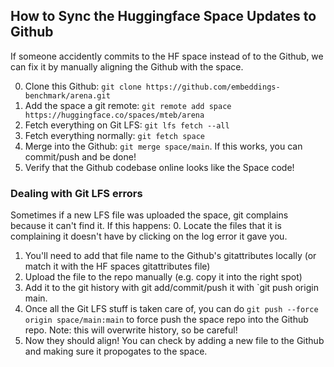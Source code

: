 ## How to Sync the Huggingface Space Updates to Github
If someone accidently commits to the HF space instead of to the Github, we can fix it by manually aligning the Github with the space.

0. Clone this Github: `git clone https://github.com/embeddings-benchmark/arena.git`
1. Add the space a git remote: `git remote add space https://huggingface.co/spaces/mteb/arena`
2. Fetch everything on Git LFS: `git lfs fetch --all`
3. Fetch everything normally: `git fetch space`
4. Merge into the Github: `git merge space/main`. If this works, you can commit/push and be done!
5. Verify that the Github codebase online looks like the Space code!

### Dealing with Git LFS errors
Sometimes if a new LFS file was uploaded the space, git complains because it can't find it. If this happens:
0. Locate the files that it is complaining it doesn't have by clicking on the log error it gave you.
1. You'll need to add that file name to the Github's gitattributes locally (or match it with the HF spaces gitattributes file)
2. Upload the file to the repo manually (e.g. copy it into the right spot)
3. Add it to the git history with git add/commit/push it with `git push origin main.
7. Once all the Git LFS stuff is taken care of, you can do `git push --force origin space/main:main` to force push the space repo into the Github repo. Note: this will overwrite history, so be careful!
8. Now they should align! You can check by adding a new file to the Github and making sure it propogates to the space.
